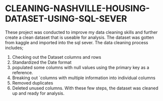 # CLEANING-NASHVILLE-HOUSING-DATASET-USING-SQL-SEVER
These project was conducted to improve my data cleaning skills and further create  a clean dataset that is useable for analysis.
The dataset was gotten from kaggle and imported into the sql sever.
The data cleaning process includes;
 1. Checking out the Dataset columns and rows
 2. Standardized the Date format
 3. populated some columns with null values using the primary key as a reference.
 4. Breaking out `columns with multiple information into individual columns
 5. Removed duplicates
 6. Deleted unused columns.
With these few steps, the dataset was cleaned up and ready for analysis. 
